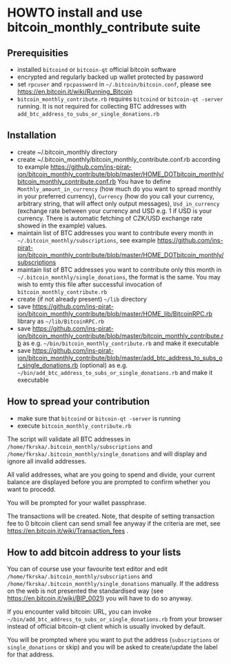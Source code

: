 HOWTO install and use bitcoin_monthly_contribute suite
======================================================

Prerequisities
--------------

* installed `bitcoind` or `bitcoin-qt` official bitcoin software
* encrypted and regularly backed up wallet protected by password
* set `rpcuser` and `rpcpassword` in `~/.bitcoin/bitcoin.conf`, please see https://en.bitcoin.it/wiki/Running_Bitcoin
* `bitcoin_monthly_contribute.rb` requires `bitcoind` or `bitcoin-qt -server` running. It is not required for collecting BTC addresses with `add_btc_address_to_subs_or_single_donations.rb`

Installation
------------

* create ~/.bitcoin_monthly directory
* create ~/.bitcoin_monthly/bitcoin_monthly_contribute.conf.rb according to example https://github.com/ins-pirat-ion/bitcoin_monthly_contribute/blob/master/HOME_DOTbitcoin_monthly/bitcoin_monthly_contribute.conf.rb
  You have to define `Monthly_amount_in_currency` (how much do you want to spread monthly in your preferred currency), `Currency` (how do you call your currency, arbitrary string, that will affect only output messages), `Usd_in_currency` (exchange rate between your currency and USD e.g. 1 if USD is your currency. There is automatic fetching of CZK/USD exchange rate showed in the example) values.
* maintain list of BTC addresses you want to contribute every month in `~/.bitcoin_monthly/subscriptions`, see example https://github.com/ins-pirat-ion/bitcoin_monthly_contribute/blob/master/HOME_DOTbitcoin_monthly/subscriptions
* maintain list of BTC addresses you want to contribute only this month in `~/.bitcoin_monthly/single_donations`, the format is the same. You may wish to emty this file after successful invocation of `bitcoin_monthly_contribute.rb`
* create (if not already present) `~/lib` directory
* save https://github.com/ins-pirat-ion/bitcoin_monthly_contribute/blob/master/HOME_lib/BitcoinRPC.rb library as `~/lib/BitcoinRPC.rb`
* save https://github.com/ins-pirat-ion/bitcoin_monthly_contribute/blob/master/bitcoin_monthly_contribute.rb as e.g. `~/bin/bitcoin_monthly_contribute.rb` and make it executable
* save https://github.com/ins-pirat-ion/bitcoin_monthly_contribute/blob/master/add_btc_address_to_subs_or_single_donations.rb (optional) as e.g. `~/bin/add_btc_address_to_subs_or_single_donations.rb` and make it executable

How to spread your contribution
-------------------------------

* make sure that `bitcoind` or `bitcoin-qt -server` is running
* execute `bitcoin_monthly_contribute.rb`

The script will validate all BTC addresses in `/home/fkrska/.bitcoin_monthly/subscriptions` and `/home/fkrska/.bitcoin_monthly/single_donations` and will display and ignore all invalid addresses.

All valid addresses, what are you going to spend and divide, your current balance are displayed before you are prompted to confirm whether you want to procedd.

You will be prompted for your wallet passphrase.

The transactions will be created. Note, that despite of setting transaction fee to 0 bitcoin client can send small fee anyway if the criteria are met, see https://en.bitcoin.it/wiki/Transaction_fees .

How to add bitcoin address to your lists
----------------------------------------

You can of course use your favourite text editor and edit `/home/fkrska/.bitcoin_monthly/subscriptions` and `/home/fkrska/.bitcoin_monthly/single_donations` manually. If the address on the web is not presented the standardised way (see https://en.bitcoin.it/wiki/BIP_0021) you will have to do so anyway.

If you encounter valid bitcoin: URL, you can invoke `~/bin/add_btc_address_to_subs_or_single_donations.rb` from your browser instead of official bitcoin-qt client which is usually invoked by default.

You will be prompted where you want to put the address (`subscriptions` or `single_donations` or skip) and you will be asked to create/update the label for that address.
